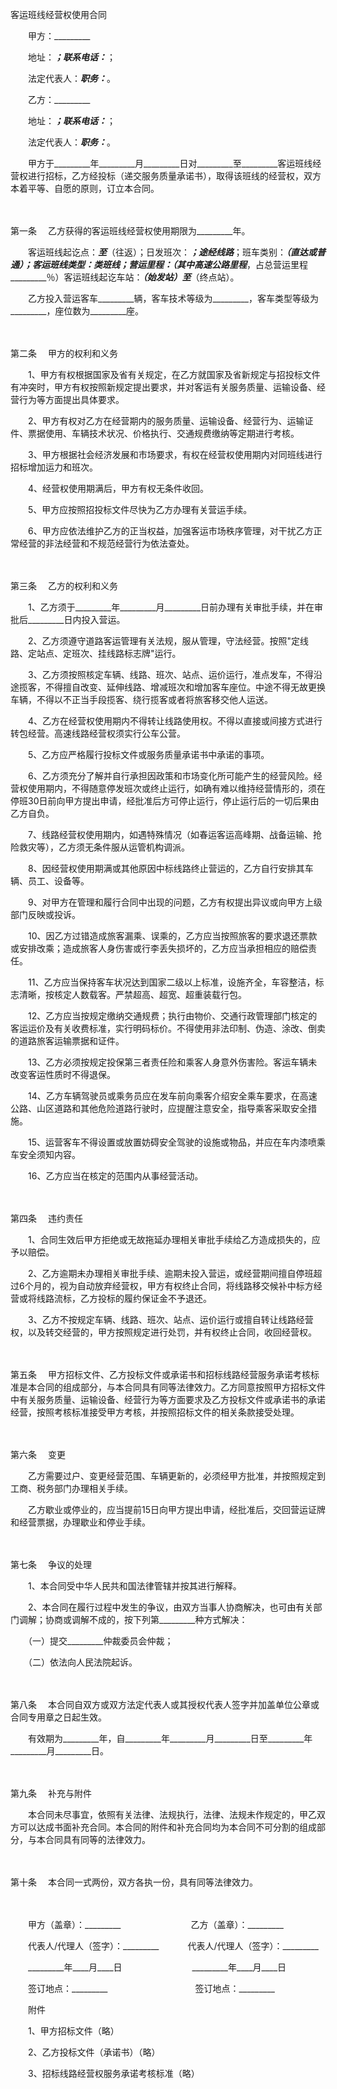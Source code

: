 



客运班线经营权使用合同



 

　　甲方：_________

　　地址：_________；联系电话：_________；

　　法定代表人：_________职务：_________。　　

　　乙方：_________

　　地址：_________；联系电话：_________；

　　法定代表人：_________职务：_________。　　

　　甲方于_________年_________月_________日对_________至_________客运班线经营权进行招标，乙方经投标（递交服务质量承诺书），取得该班线的经营权，双方本着平等、自愿的原则，订立本合同。

　　

第一条
　乙方获得的客运班线经营权使用期限为_________年。

　　客运班线起讫点：_________至_________（往返）；日发班次：_________；途经线路_________；班车类别：_________（直达或普通）；客运班线类型：_________类班线；营运里程：_________（其中高速公路里程_________，占总营运里程_________％）客运班线起讫车站：_________（始发站）至_________（终点站）。

　　乙方投入营运客车_________辆，客车技术等级为_________，客车类型等级为_________，座位数为_________座。

　　

第二条
　甲方的权利和义务

　　1、甲方有权根据国家及省有关规定，在乙方就国家及省新规定与招投标文件有冲突时，甲方有权按照新规定提出要求，并对客运有关服务质量、运输设备、经营行为等方面提出具体要求。

　　2、甲方有权对乙方在经营期内的服务质量、运输设备、经营行为、运输证件、票据使用、车辆技术状况、价格执行、交通规费缴纳等定期进行考核。

　　3、甲方根据社会经济发展和市场要求，有权在经营权使用期内对同班线进行招标增加运力和班次。

　　4、经营权使用期满后，甲方有权无条件收回。

　　5、甲方应按照招投标文件尽快为乙方办理有关营运手续。

　　6、甲方应依法维护乙方的正当权益，加强客运市场秩序管理，对干扰乙方正常经营的非法经营和不规范经营行为依法查处。

　　

第三条
　乙方的权利和义务

　　1、乙方须于_________年_________月_________日前办理有关审批手续，并在审批后_________日内投入营运。

　　2、乙方须遵守道路客运管理有关法规，服从管理，守法经营。按照"定线路、定站点、定班次、挂线路标志牌"运行。

　　3、乙方须按照核定车辆、线路、班次、站点、运价运行，准点发车，不得沿途揽客，不得擅自改变、延伸线路、增减班次和增加客车座位。中途不得无故更换车辆，不得以不正当手段揽客、绕行揽客或者将旅客移交他人运送。

　　4、乙方在经营权使用期内不得转让线路使用权。不得以直接或间接方式进行转包经营。高速线路经营权须实行公车公营。

　　5、乙方应严格履行投标文件或服务质量承诺书中承诺的事项。

　　6、乙方须充分了解并自行承担因政策和市场变化所可能产生的经营风险。经营权使用期内，不得随意停发班次或终止运行，如确有难以维持经营情形的，须在停班30日前向甲方提出申请，经批准后方可停止运行，停止运行后的一切后果由乙方自负。

　　7、线路经营权使用期内，如遇特殊情况（如春运客运高峰期、战备运输、抢险救灾等），乙方须无条件服从运管机构调派。

　　8、因经营权使用期满或其他原因中标线路终止营运的，乙方自行安排其车辆、员工、设备等。

　　9、对甲方在管理和履行合同中出现的问题，乙方有权提出异议或向甲方上级部门反映或投诉。

　　10、因乙方过错造成旅客漏乘、误乘的，乙方应当按照旅客的要求退还票款或安排改乘；造成旅客人身伤害或行李丢失损坏的，乙方应当承担相应的赔偿责任。

　　11、乙方应当保持客车状况达到国家二级以上标准，设施齐全，车容整洁，标志清晰，按核定人数载客。严禁超高、超宽、超重装载行包。

　　12、乙方应当按规定缴纳交通规费；执行由物价、交通行政管理部门核定的客运运价及有关收费标准，实行明码标价。不得使用非法印制、伪造、涂改、倒卖的道路旅客运输票据和证件。

　　13、乙方必须按规定投保第三者责任险和乘客人身意外伤害险。客运车辆未改变客运性质时不得退保。

　　14、乙方车辆驾驶员或乘务员应在发车前向乘客介绍安全乘车要求，在高速公路、山区道路和其他危险道路行驶时，应提醒注意安全，指导乘客采取安全措施。

　　15、运营客车不得设置或放置妨碍安全驾驶的设施或物品，并应在车内漆喷乘车安全须知内容。

　　16、乙方应当在核定的范围内从事经营活动。

　　

第四条
　违约责任

　　1、合同生效后甲方拒绝或无故拖延办理相关审批手续给乙方造成损失的，应予以赔偿。

　　2、乙方逾期未办理相关审批手续、逾期未投入营运，或经营期间擅自停班超过6个月的，视为自动放弃经营权，甲方有权终止合同，将线路移交候补中标方经营或将线路流标，乙方投标的履约保证金不予退还。

　　3、乙方不按规定车辆、线路、班次、站点、运价运行或擅自转让线路经营权，以及转交经营的，甲方按照规定进行处罚，并有权终止合同，收回经营权。

　　

第五条
　甲方招标文件、乙方投标文件或承诺书和招标线路经营服务承诺考核标准是本合同的组成部分，与本合同具有同等法律效力。乙方同意按照甲方招标文件中有关服务质量、运输设备、经营行为等方面要求及乙方投标文件或承诺书的承诺经营，按照考核标准接受甲方考核，并按照招标文件的相关条款接受处理。

　　

第六条
　变更

　　乙方需要过户、变更经营范围、车辆更新的，必须经甲方批准，并按照规定到工商、税务部门办理相关手续。

　　乙方歇业或停业的，应当提前15日向甲方提出申请，经批准后，交回营运证牌和经营票据，办理歇业和停业手续。

　　

第七条
　争议的处理

　　1、本合同受中华人民共和国法律管辖并按其进行解释。

　　2、本合同在履行过程中发生的争议，由双方当事人协商解决，也可由有关部门调解；协商或调解不成的，按下列第_________种方式解决：

　　（一）提交_________仲裁委员会仲裁；

　　（二）依法向人民法院起诉。

　　

第八条
　本合同自双方或双方法定代表人或其授权代表人签字并加盖单位公章或合同专用章之日起生效。

　　有效期为_________年，自_________年_________月_________日至_________年_________月_________日。

　　

第九条
　补充与附件

　　本合同未尽事宜，依照有关法律、法规执行，法律、法规未作规定的，甲乙双方可以达成书面补充合同。本合同的附件和补充合同均为本合同不可分割的组成部分，与本合同具有同等的法律效力。

　　

第十条
　本合同一式两份，双方各执一份，具有同等法律效力。　

　　　

　　甲方（盖章）：_________　　　　　　　　乙方（盖章）：_________　　

　　代表人/代理人（签字）：_________　　　 代表人/代理人（签字）：_________　　

　　_________年____月____日　　　　　　　　_________年____月____日　　

　　签订地点：_________　　　　　　　　　　签订地点：_________　　

　　附件　　

　　1、甲方招标文件（略）　　

　　2、乙方投标文件（承诺书）（略）　　

　　3、招标线路经营权服务承诺考核标准（略）